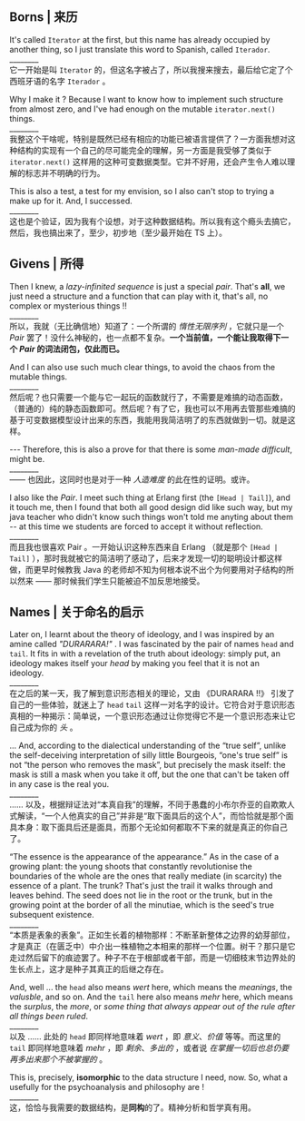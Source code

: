 
## Borns | 来历

It's called `Iterator` at the first, but this name has already occupied by another thing, so I just translate this word to Spanish, called `Iterador`.  
\________  
它一开始是叫 `Iterator` 的，但这名字被占了，所以我搜来搜去，最后给它定了个西班牙语的名字 `Iterador` 。

Why I make it ? Because I want to know how to implement such structure from almost zero, and I've had enough on the mutable `iterator.next()` things.  
\________  
我整这个干啥呢，特别是既然已经有相应的功能已被语言提供了？一方面我想对这种结构的实现有一个自己的尽可能完全的理解，另一方面是我受够了类似于 `iterator.next()` 这样用的这种可变数据类型。它并不好用，还会产生令人难以理解的标志并不明确的行为。

This is also a test, a test for my envision, so I also can't stop to trying a make up for it. And, I successed.  
\________  
这也是个验证，因为我有个设想，对于这种数据结构。所以我有这个瘾头去搞它，然后，我也搞出来了，至少，初步地（至少最开始在 TS 上）。

## Givens | 所得

Then I knew, a *lazy-infinited sequence* is just a special *pair*. That's **all**, we just need a structure and a function that can play with it, that's all, no complex or mysterious things !!  
\________  
所以，我就（无比确信地）知道了：一个所谓的 *惰性无限序列* ，它就只是一个 *Pair* 罢了！没什么神秘的，也一点都不复杂。**一个当前值，一个能让我取得下一个 *Pair* 的词法闭包，仅此而已。**

And I can also use such much clear things, to avoid the chaos from the mutable things.  
\________  
然后呢？也只需要一个能与它一起玩的函数就行了，不需要是难搞的动态函数，（普通的）纯的静态函数即可。然后呢？有了它，我也可以不用再去管那些难搞的基于可变数据模型设计出来的东西，我能用我简洁明了的东西就做到一切。就是这样。

--- Therefore, this is also a prove for that there is some *man-made difficult*, might be.  
\________  
—— 也因此，这同时也是对于一种 *人造难度* 的此在性的证明。或许。

I also like the *Pair*. I meet such thing at Erlang first (the `[Head | Tail]`), and it touch me, then I found that both all good design did like such way, but my java teacher who didn't know such things won't told me anyting about them -- at this time we students are forced to accept it without reflection.  
\________  
而且我也很喜欢 Pair 。一开始认识这种东西来自 Erlang （就是那个 `[Head | Tail]` ），那时我就被它的简洁明了感动了，后来才发现一切的聪明设计都这样做，而更早时候教我 Java 的老师却不知为何根本说不出个为何要用对子结构的所以然来 —— 那时候我们学生只能被迫不加反思地接受。

## Names | 关于命名的启示

Later on, I learnt about the theory of ideology, and I was inspired by an amine called *"DURARARA!"* . I was fascinated by the pair of names `head` and `tail`. It fits in with a revelation of the truth about ideology: simply put, an ideology makes itself your *head* by making you feel that it is not an ideology.  
\________  
在之后的某一天，我了解到意识形态相关的理论，又由 《DURARARA !!》 引发了自己的一些体验，就迷上了 `head` `tail` 这样一对名字的设计。它符合对于意识形态真相的一种揭示：简单说，一个意识形态通过让你觉得它不是一个意识形态来让它自己成为你的 *头* 。

... And, according to the dialectical understanding of the “true self”, unlike the self-deceiving interpretation of silly little Bourgeois, “one's true self” is not “the person who removes the mask”, but precisely the mask itself: the mask is still a mask when you take it off, but the one that can't be taken off in any case is the real you.  
\________  
…… 以及，根据辩证法对“本真自我”的理解，不同于愚蠢的小布尔乔亚的自欺欺人式解读，“一个人他真实的自己”并非是“取下面具后的这个人”，而恰恰就是那个面具本身：取下面具后还是面具，而那个无论如何都取不下来的就是真正的你自己了。

“The essence is the appearance of the appearance.” As in the case of a growing plant: the young shoots that constantly revolutionise the boundaries of the whole are the ones that really mediate (in scarcity) the essence of a plant. The trunk? That's just the trail it walks through and leaves behind. The seed does not lie in the root or the trunk, but in the growing point at the border of all the minutiae, which is the seed's true subsequent existence.  
\________  
“本质是表象的表象”。正如生长着的植物那样：不断革新整体之边界的幼芽部位，才是真正（在匮乏中）中介出一株植物之本相来的那样一个位置。树干？那只是它走过然后留下的痕迹罢了。种子不在于根部或者干部，而是一切细枝末节边界处的生长点上，这才是种子其真正的后继之存在。

And, well ... the `head` also means *wert* here, which means the *meanings*, the *valusble*, and so on. And the `tail` here also means *mehr* here, which means the *surplus*, the *more*, or *some thing that always appear out of the rule after all things been ruled*.  
\________  
以及 …… 此处的 `head` 即同样地意味着 *wert* ，即 *意义*、*价值* 等等。而这里的 `tail` 即同样地意味着 *mehr* ，即 *剩余*、*多出的* ，或者说 *在掌握一切后也总仍要再多出来那个不被掌握的* 。

This is, precisely, **isomorphic** to the data structure I need, now. So, what a usefully for the psychoanalysis and philosophy are !  
\________  
这，恰恰与我需要的数据结构，是**同构**的了。精神分析和哲学真有用。

